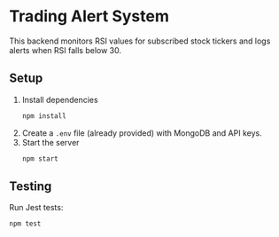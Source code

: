 # Trading Alert System

This backend monitors RSI values for subscribed stock tickers and logs alerts when RSI falls below 30.

## Setup
1. Install dependencies
   ```bash
   npm install
   ```
2. Create a `.env` file (already provided) with MongoDB and API keys.
3. Start the server
   ```bash
   npm start
   ```

## Testing
Run Jest tests:
```bash
npm test
```
